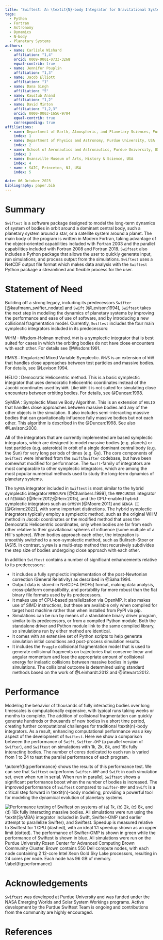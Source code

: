 ```yaml
---
title: 'Swiftest: An \textit{N}-body Integrator for Gravitational Systems'
tags:
  - Python
  - Fortran
  - Astronomy
  - Dynamics
  - N-body
  - Planetary Systems
authors:
  - name: Carlisle Wishard
    affiliation: "1,4"
    orcid: 0009-0001-0733-3268
    equal-contrib: true 
  - name: Jennifer Pouplin
    affiliation: "1,3"
  - name: Jacob Elliott
    affiliation: "1"
  - name: Dana Singh
    affiliation: "5"
  - name: Kaustub Anand
    affiliation: "1,2"
  - name: David Minton
    affiliation: "1,2,3"
    orcid: 0000-0003-1656-9704
    equal-contrib: true 
    corresponding: true 
affiliations:
  - name: Department of Earth, Atmospheric, and Planetary Sciences, Purdue University, USA
    index: 1
  - name: Department of Physics and Astronomy, Purdue University, USA
    index: 2
  - name: School of Aeronautics and Astronautics, Purdue University, USA
    index: 3
  - name: Evansville Museum of Arts, History & Science, USA
    index: 4
  - name : SAIC, Princeton, NJ, USA
    index: 5

date: 06 October 2023
bibliography: paper.bib
---
```


# Summary
`Swiftest` is a software package designed to model the long-term dynamics of system of bodies in orbit around a dominant central body, such a planetary system around a star, or a satellite system around a planet. The main body of the program is written in Modern Fortran, taking advantage of the object-oriented capabilities included with Fortran 2003 and the parallel capabilities included with Fortran 2008 and Fortran 2018. `Swiftest` also includes a Python package that allows the user to quickly generate input, run simulations, and process output from the simulations. `Swiftest` uses a NetCDF output file format which makes data analysis with the `Swiftest` Python package a streamlined and flexible process for the user.

# Statement of Need
Building off a strong legacy, including its predecessors `Swifter` [@kaufmann_swifter_nodate] and `Swift` [@Levison:1994], `Swiftest` takes the next step in modeling the dynamics of planetary systems by improving the performance and ease of use of software, and by introducing a new collisional fragmentation model. Currently, `Swiftest` includes the four main symplectic integrators included in its predecessors: 

WHM
  : Wisdom-Holman method.  `WHM` is a symplectic integrator that is best suited for cases in which the orbiting bodies do not have close encounters with each other. For details see @Wisdom:1991.

RMVS
  : Regularized Mixed Variable Symplectic. `RMVS` is an extension of `WHM` that handles close approaches between test particles and massive bodies. For details, see @Levison:1994.

HELIO
  : Democratic Heliocentric method.  This is a basic symplectic integrator that uses democratic heliocentric coordinates instead of the Jacobi coordinates used by `WHM`. Like `WHM` it is not suited for simulating close encounters between orbiting bodies. For details, see @Duncan:1998. 

SyMBA
  : Symplectic Massive Body Algorithm. This is an extension of `HELIO` that handles close approaches between massive bodies and any of the other objects in the simulation. It also includes semi-interacting massive bodies that can gravitationally influence fully massive bodies but not each other. This algorithm is described in the @Duncan:1998. See also @Levison:2000.

All of the integrators that are currently implemented are based symplectic integrators, which are designed to model massive bodies (e.g. planets) or test particles (e.g. asteroids) in orbit of a single dominant central body (e.g. the Sun) for very long periods of times (e.g. Gy). The core components of `Swiftest` were inherited from the `Swift`/`Swifter` codebase, but have been somewhat modified for performance. The `Swift`-family of integrators are most comparable to other symplectic integrators, which are among the most popular numerical methods used to study the long-term dynamics of planetary systems. 

The `SyMBA` integrator included in `Swiftest` is most similar to the hybrid symplectic integrator `MERCURY6` [@Chambers:1999], the `MERCURIUS` integrator of `REBOUND` [@Rein:2012;@Rein:2015], and the GPU-enabled hybrid symplectic integrators such as  `QYMSYM` [@Moore:2011] and `GENGA II` [@Grimm:2022], with some important distinctions. The hybrid symplectic integrators typically employ a symplectic method, such as the original WHM method in Jacobi coordinates or the modified method that uses the Democratic Heliocentric coordinates, only when bodies are far from each other relative to their gravitational spheres of influence (some multiple of a Hill's sphere). When bodies approach each other, the integration is smoothly switched to a non-symplectic method, such as Bulirsch-Stoer or IAS15. In contrast, `SyMBA` is a multi-step method that recursively subdivides the step size of bodies undergoing close approach with each other. 

In addition `Swiftest` contains a number of significant enhancements relative to its predecessors:

- It includes a fully symplectic implementation of the post-Newtonian correction (General Relativity) as described in @Saha:1994.
- Output data is stored in NetCDF4 (HDF5) format, making data analysis, cross-platform compatibility, and portability far more robust than the flat binary file formats used by its predecessors.
- It makes use of CPU-based parallelization via OpenMP. It also makes use of SIMD instructions, but these are available only when compiled for target host machine rather than when installed from PyPI via pip.
- Simulations can be run by means of a standalone binary driver program, similar to its predecessors, or from a compiled Python module. Both the standalone driver and Python module link to the same compiled library, so simulations run by either method are identical.
- It comes with an extensive set of Python scripts to help generate simulation initial conditions and post-process simulation results.
- It includes the `Fraggle` collisional fragmentation model that is used to generate collisional fragments on trajectories that conserve linear and angular momentum and lose the appropriate amount of collisional energy for inelastic collisions between massive bodies in `SyMBA` simulations. The collisional outcome is determined using standard methods based on the work of @Leinhardt:2012 and @Stewart:2012.

# Performance
Modeling the behavior of thousands of fully interacting bodies over long timescales is computationally expensive, with typical runs taking weeks or months to complete. The addition of collisional fragmentation can quickly generate hundreds or thousands of new bodies in a short time period, creating further computational challenges for traditional \textit{n}-body integrators. As a result, enhancing computational performance was a key aspect of the development of `Swiftest`. Here we show a comparison between the performance of `Swift`, `Swifter-OMP` (a parallel version of `Swifter`), and `Swiftest` on simulations with 1k, 2k, 8k, and 16k fully interacting bodies. The number of cores dedicated to each run is varied from 1 to 24 to test the parallel performance of each program.

\autoref{fig:performance} shows the results of this performance test. We can see that `Swiftest` outperforms `Swifter-OMP` and `Swift` in each simulation set, even when run in serial. When run in parallel, `Swiftest` shows a significant performance boost when the number of bodies is increased. The improved performance of `Swiftest` compared to `Swifter-OMP` and `Swift` is a critical step forward in \textit{n}-body modeling, providing a powerful tool for modeling the dynamical evolution of planetary systems.

![Performance testing of `Swiftest` on systems of (a) 1k, (b) 2k, (c) 8k, and (d) 16k fully interacting massive bodies. All simulations were run using the \textit{SyMBA} integrator included in `Swift`, `Swifter-OMP` (and earlier attempt to parallelize `Swifter`), and `Swiftest`. Speedup is measured relative to `Swiftest` for 1 CPU (dashed), with an ideal 1:1 speedup shown as an upper limit (dotted). The performance of `Swifter-OMP` is shown in green while the performance of `Swiftest` is shown in blue. All simulations were run on the Purdue University Rosen Center for Advanced Computing Brown Community Cluster. Brown contains 550 Dell compute nodes, with each node containing 2 12-core Intel Xeon Gold Sky Lake processors, resulting in 24 cores per node. Each node has 96 GB of memory. \label{fig:performance}](performance.png)

# Acknowledgements
`Swiftest` was developed at Purdue University and was funded under the NASA Emerging Worlds and Solar System Workings programs. Active development by the Purdue Swiftest Team is ongoing and contributions from the community are highly encouraged.

# References

